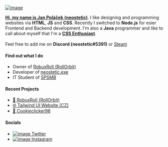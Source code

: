 [![image](https://user-images.githubusercontent.com/83291717/163282132-b5e0918d-5859-4bf8-bbdf-a002b919d605.png)](https://neostetic.github.io)

[**Hi, my name is Jan Poláček (neostetic)**](https://github.com/neostetic). I like designing and programming websites via **HTML**, **JS** and **CSS**. Recently I switched to **Node.js** for esier Frontend and Backend development. I'm also a **Java** programmer and like to call about myself that I'm a [**CSS Enthusiast**](https://neostetic.github.io).<br>
<br>
Feel free to add me on **Discord (neostetic#5391)** or [Steam](https://steamcommunity.com/id/pixel08)

#### Find out what I do
 - Owner of [RobuxRoll (RollOrbit)](https://github.com/RobuxRoll)
 - Developer of [neostetic.exe](neostetic.github.io/)
 - IT Student of [SPSMB](https://github.com/SPSMB)

#### Recent Projects
 - [🎲 RobuxRoll (RollOrbit)](https://robuxroll.herokuapp.com)
 - [🌐 Tailwind UI Website [CZ]](https://neostetic.github.io/Tailwind-UI-Website)
 - [🍪 Cookieclicker98](https://github.com/cookieclicker98)

#### Socials
 - [![image](https://user-images.githubusercontent.com/83291717/163284041-76ccbc30-fc3e-4cd5-856f-839ab19551e8.png) Twitter](https://twitter.com/neostetic)
 - [![image](https://user-images.githubusercontent.com/83291717/163284209-91c6a141-9b19-4ebe-ae2a-1c52766c35c5.png) Instagram](https://www.instagram.com/honzikalejinej)

<!--
  <a href="https://neostetic.github.io">
    <p align="center">
      <img src="https://i.giphy.com/media/JWOJsD0HvNpJ7K0XFk/giphy.webp"><br>
      <img src="https://user-images.githubusercontent.com/83291717/145250762-d9f11d2e-1405-4532-b72a-5c83feae19d9.png"><br>
    </p>
  </a>
  <p align="center">
  <h4 align="center">
    Owner of <a href="https://github.com/RobuxRoll">RobuxRoll (RollOrbit)</a><br>
    Developer of <a href="https://neostetic.github.io/Tailwind-UI-Website/">Tailwind UI Website [CZ]</a><br>
    Developer of <a href="https://github.com/cookieclicker98">Cookieclicker98</a><br>
    <a href="https://neostetic.github.io">CSS Enthusiast</a><br>
  </h4>
  </p>
-->
